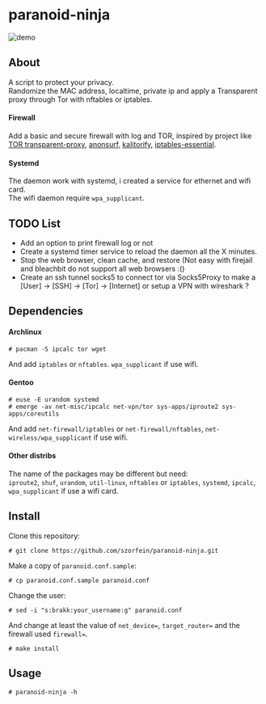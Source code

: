 # paranoid-ninja
![demo](https://raw.githubusercontent.com/szorfein/paranoid-ninja/master/demo/paranoid-ninja.png)

## About 
A script to protect your privacy.  
Randomize the MAC address, localtime, private ip and apply a Transparent proxy through Tor with nftables or iptables.  

#### Firewall
Add a basic and secure firewall with log and TOR, inspired by project like [TOR transparent-proxy](https://trac.torproject.org/projects/tor/wiki/doc/TransparentProxy), [anonsurf](https://github.com/ParrotSec/anonsurf), [kalitorify](https://github.com/brainfucksec/kalitorify.git), [iptables-essential](https://github.com/trimstray/iptables-essentials). 

#### Systemd
The daemon work with systemd, i created a service for ethernet and wifi card.  
The wifi daemon require `wpa_supplicant`.  

## TODO List
+ Add an option to print firewall log or not
+ Create a systemd timer service to reload the daemon all the X minutes.
+ Stop the web browser, clean cache, and restore (Not easy with firejail and bleachbit do not support all web browsers :()
+ Create an ssh tunnel socks5 to connect tor via Socks5Proxy to make a [User] -> [SSH] -> [Tor] -> [Internet] or setup a VPN with wireshark ?

## Dependencies
#### Archlinux
    
    # pacman -S ipcalc tor wget

And add `iptables` or `nftables`. `wpa_supplicant` if use wifi.

#### Gentoo

    # euse -E urandom systemd
    # emerge -av net-misc/ipcalc net-vpn/tor sys-apps/iproute2 sys-apps/coreutils 

And add `net-firewall/iptables` or `net-firewall/nftables`, `net-wireless/wpa_supplicant` if use wifi.

#### Other distribs
The name of the packages may be different but need:  
`iproute2`, `shuf`, `urandom`, `util-linux`, `nftables` or `iptables`, `systemd`, `ipcalc`, `wpa_supplicant` if use a wifi card.  

## Install
Clone this repository:

    # git clone https://github.com/szorfein/paranoid-ninja.git

Make a copy of `paranoid.conf.sample`:

    # cp paranoid.conf.sample paranoid.conf

Change the user:

    # sed -i "s:brakk:your_username:g" paranoid.conf

And change at least the value of `net_device=`, `target_router=` and the firewall used `firewall=`.

    # make install

## Usage

    # paranoid-ninja -h
